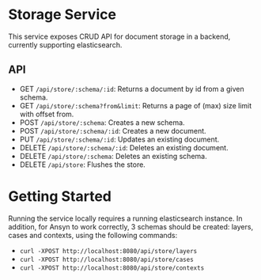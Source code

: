 # Storage Service

This service exposes CRUD API for document storage in a backend, currently supporting elasticsearch.

## API
* GET `/api/store/:schema/:id`: Returns a document by id from a given schema.
* GET `/api/store/:schema?from&limit`: Returns a page of (max) size limit with offset from.
* POST `/api/store/:schema`: Creates a new schema.
* POST `/api/store/:schema/:id`: Creates a new document.
* PUT `/api/store/:schema/:id`: Updates an existing document.
* DELETE `/api/store/:schema/:id`: Deletes an existing document.
* DELETE `/api/store/:schema`: Deletes an existing schema.
* DELETE `/api/store`: Flushes the store.

# Getting Started

Running the service locally requires a running elasticsearch instance. In addition, for Ansyn to work correctly, 3 schemas should be created: layers, cases and contexts, using the following commands: 
- `curl -XPOST http://localhost:8080/api/store/layers`
- `curl -XPOST http://localhost:8080/api/store/cases`
- `curl -XPOST http://localhost:8080/api/store/contexts`
